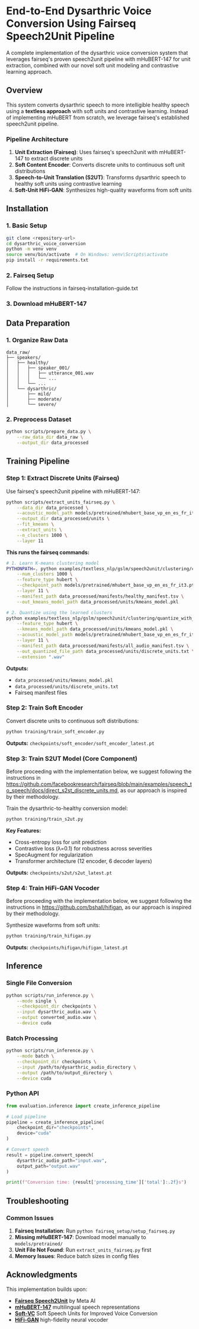 # End-to-End Dysarthric Voice Conversion Using Fairseq Speech2Unit Pipeline

A complete implementation of the dysarthric voice conversion system that leverages fairseq's proven speech2unit pipeline with mHuBERT-147 for unit extraction, combined with our novel soft unit modeling and contrastive learning approach.

## Overview

This system converts dysarthric speech to more intelligible healthy speech using a **textless approach** with soft units and contrastive learning. Instead of implementing mHuBERT from scratch, we leverage fairseq's established speech2unit pipeline.

### Pipeline Architecture

1. **Unit Extraction (Fairseq)**: Uses fairseq's speech2unit with mHuBERT-147 to extract discrete units
2. **Soft Content Encoder**: Converts discrete units to continuous soft unit distributions  
3. **Speech-to-Unit Translation (S2UT)**: Transforms dysarthric speech to healthy soft units using contrastive learning
4. **Soft-Unit HiFi-GAN**: Synthesizes high-quality waveforms from soft units



## Installation

### 1. Basic Setup
```bash
git clone <repository-url>
cd dysarthric_voice_conversion
python -m venv venv
source venv/bin/activate  # On Windows: venv\Scripts\activate
pip install -r requirements.txt
```

### 2. Fairseq Setup
Follow the instructions in fairseq-installation-guide.txt

### 3. Download mHuBERT-147


## Data Preparation

### 1. Organize Raw Data
```
data_raw/
├── speakers/
│   ├── healthy/
│   │   ├── speaker_001/
│   │   │   ├── utterance_001.wav
│   │   │   └── ...
│   │   └── ...
│   └── dysarthric/
│       ├── mild/
│       ├── moderate/
│       └── severe/
```

### 2. Preprocess Dataset
```bash
python scripts/prepare_data.py \
    --raw_data_dir data_raw \
    --output_dir data_processed
```

## Training Pipeline

### Step 1: Extract Discrete Units (Fairseq)

Use fairseq's speech2unit pipeline with mHuBERT-147:

```bash
python scripts/extract_units_fairseq.py \
    --data_dir data_processed \
    --acoustic_model_path models/pretrained/mhubert_base_vp_en_es_fr_it3.pt \
    --output_dir data_processed/units \
    --fit_kmeans \
    --extract_units \
    --n_clusters 1000 \
    --layer 11
```

**This runs the fairseq commands:**
```bash
# 1. Learn K-means clustering model
PYTHONPATH=. python examples/textless_nlp/gslm/speech2unit/clustering/cluster_kmeans.py \
    --num_clusters 1000 \
    --feature_type hubert \
    --checkpoint_path models/pretrained/mhubert_base_vp_en_es_fr_it3.pt \
    --layer 11 \
    --manifest_path data_processed/manifests/healthy_manifest.tsv \
    --out_kmeans_model_path data_processed/units/kmeans_model.pkl

# 2. Quantize using the learned clusters  
python examples/textless_nlp/gslm/speech2unit/clustering/quantize_with_kmeans.py \
    --feature_type hubert \
    --kmeans_model_path data_processed/units/kmeans_model.pkl \
    --acoustic_model_path models/pretrained/mhubert_base_vp_en_es_fr_it3.pt \
    --layer 11 \
    --manifest_path data_processed/manifests/all_audio_manifest.tsv \
    --out_quantized_file_path data_processed/units/discrete_units.txt \
    --extension ".wav"
```

**Outputs:** 
- `data_processed/units/kmeans_model.pkl`
- `data_processed/units/discrete_units.txt`
- Fairseq manifest files

### Step 2: Train Soft Encoder

Convert discrete units to continuous soft distributions:

```bash
python training/train_soft_encoder.py
```

**Outputs:** `checkpoints/soft_encoder/soft_encoder_latest.pt`

### Step 3: Train S2UT Model (Core Component)

Before proceeding with the implementation below, we suggest following the instructions in https://github.com/facebookresearch/fairseq/blob/main/examples/speech_to_speech/docs/direct_s2st_discrete_units.md, as our approach is inspired by their methodology.

Train the dysarthric-to-healthy conversion model:

```bash
python training/train_s2ut.py
```

**Key Features:**
- Cross-entropy loss for unit prediction
- Contrastive loss (λ=0.1) for robustness across severities  
- SpecAugment for regularization
- Transformer architecture (12 encoder, 6 decoder layers)

 
**Outputs:** `checkpoints/s2ut/s2ut_latest.pt`

### Step 4: Train HiFi-GAN Vocoder


Before proceeding with the implementation below, we suggest following the instructions in https://github.com/bshall/hifigan, as our approach is inspired by their methodology.

Synthesize waveforms from soft units:

```bash
python training/train_hifigan.py
```

**Outputs:** `checkpoints/hifigan/hifigan_latest.pt`

## Inference

### Single File Conversion
```bash
python scripts/run_inference.py \
    --mode single \
    --checkpoint_dir checkpoints \
    --input dysarthric_audio.wav \
    --output converted_audio.wav \
    --device cuda
```

### Batch Processing
```bash
python scripts/run_inference.py \
    --mode batch \
    --checkpoint_dir checkpoints \
    --input /path/to/dysarthric_audio_directory \
    --output /path/to/output_directory \
    --device cuda
```

### Python API
```python
from evaluation.inference import create_inference_pipeline

# Load pipeline
pipeline = create_inference_pipeline(
    checkpoint_dir="checkpoints",
    device="cuda"
)

# Convert speech
result = pipeline.convert_speech(
    dysarthric_audio_path="input.wav",
    output_path="output.wav"
)

print(f"Conversion time: {result['processing_time']['total']:.2f}s")
```


## Troubleshooting

### Common Issues
1. **Fairseq Installation**: Run `python fairseq_setup/setup_fairseq.py`
2. **Missing mHuBERT-147**: Download model manually to `models/pretrained/`
3. **Unit File Not Found**: Run `extract_units_fairseq.py` first
4. **Memory Issues**: Reduce batch sizes in config files



## Acknowledgments

This implementation builds upon:
- **[Fairseq Speech2Unit](https://github.com/facebookresearch/fairseq/tree/main/examples/textless_nlp/gslm/speech2unit)** by Meta AI
- **[mHuBERT-147](https://huggingface.co/utter-project/mHuBERT-147)** multilingual speech representations
- **[Soft-VC](https://github.com/bshall/soft-vc)** Soft Speech Units for Improved Voice Conversion
- **[HiFi-GAN](https://github.com/jik876/hifi-gan)** high-fidelity neural vocoder
